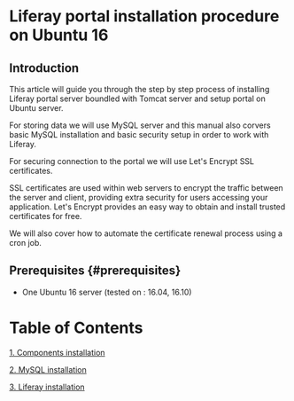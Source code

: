 # Liferay portal installation procedure on Ubuntu 16

## Introduction

This article will guide you through the step by step process of installing Liferay portal server boundled with Tomcat server and setup portal on Ubuntu server.

For storing data we will use MySQL server and this manual also corvers basic MySQL installation and basic security setup in order to work with Liferay.

For securing connection to the portal we will use Let's Encrypt SSL certificates.

SSL certificates are used within web servers to encrypt the traffic between the server and client, providing extra security for users accessing your application. Let's Encrypt provides an easy way to obtain and install trusted certificates for free.

We will also cover how to automate the certificate renewal process using a cron job.

## Prerequisites {#prerequisites}

* One Ubuntu 16 server \(tested on : 16.04, 16.10\)

Table of Contents
=================
[1. Components installation](chapter1.md) 

[2. MySQL installation](mysql-installation.md)

[3. Liferay installation](liferay-installation.md)


